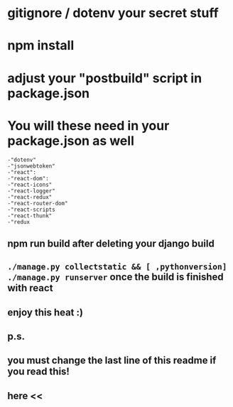 # gitignore / dotenv your secret stuff
# npm install
# adjust your "postbuild" script in package.json

# You will these need in your package.json as well

    -"dotenv"
    -"jsonwebtoken"
    -"react":
    -"react-dom":
    -"react-icons"
    -"react-logger"
    -"react-redux"
    -"react-router-dom"
    -"react-scripts
    -"react-thunk"
    -"redux

## npm run build after deleting your django build
## `./manage.py collectstatic && [ ,pythonversion] ./manage.py runserver` once the build is finished with react
## enjoy this heat :)

## p.s.
## you must change the last line of this readme if you read this!
## here <<
